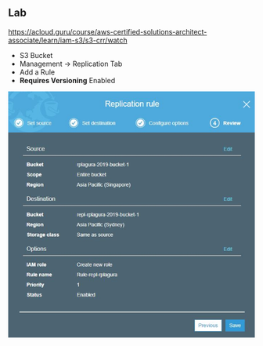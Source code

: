 ## Lab
https://acloud.guru/course/aws-certified-solutions-architect-associate/learn/iam-s3/s3-crr/watch

* S3 Bucket
* Management -> Replication Tab
* Add a Rule
* **Requires Versioning** Enabled

![Cross Region Replication](https://github.com/irplagura/AWS_Solutions_Arch_Review/blob/master/S3%20-%20replication%20Rule.JPG)

